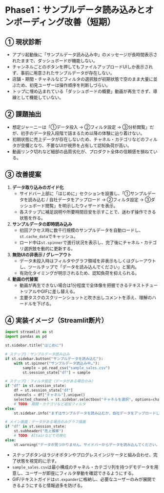 # Phase1：サンプルデータ読み込みとオンボーディング改善（短期）

## ① 現状診断
- アプリ起動後に「サンプルデータ読み込み中」のメッセージが長時間表示されたままで、ダッシュボードが機能しない。
- チャンネルごとのボタンを押してもファイルアップロードUIしか表示されず、事前に用意されたサンプルデータが存在しない。
- 店舗・期間・チャネルなどフィルタの選択肢が初期状態で空のまま大量に並ぶため、初見ユーザーは操作順序を判断しづらい。
- トップに埋め込まれている「ダッシュボードの概要」動画が再生できず、導線として機能していない。

## ② 課題抽出
- 想定ジャーニーは「①データ投入 → ②フィルタ設定 → ③分析閲覧」だが、初手のデータ投入段階で詰まるため以降の体験に辿り着けない。
- 初期状態に売上データが存在しないため、チャネル・カテゴリなどのフィルタが空欄となり、不要なUIが視界を占有して認知負荷が高い。
- 動画リンク切れなど細部の品質劣化が、プロダクト全体の信頼感を損ねている。

## ③ 改善提案
1. **データ取り込みのガイド化**
   - サイドバー上部に「はじめに」セクションを設置し、「①サンプルデータを読み込む / 自社データをアップロード → ②フィルタ設定 → ③ダッシュボード閲覧」を明示したウィザードを表示。
   - 各ステップに補足説明や所要時間目安を示すことで、迷わず操作できる状態を作る。
2. **サンプルデータの即時読み込み**
   - 初回アクセス時に数千行規模のサンプルデータを自動ロードし、`st.cache_data`でキャッシュ。
   - ロード中は`st.spinner`で進行状況を表示し、完了後にチャネル・カテゴリ選択肢を動的に更新する。
3. **無効UIの非表示 / グレーアウト**
   - データ未投入時はフィルタやグラフ領域を非表示もしくはグレーアウトし、ツールチップで「データを読み込んでください」と案内。
   - 有効化タイミングが明示されるため、認知負荷を抑えられる。
4. **動画の代替案**
   - 動画が再生できない場合は1分程度で全体像を把握できるテキストチュートリアルやGIFに差し替える。
   - 主要タスクのスクリーンショットと吹き出しコメントを添え、理解のハードルを下げる。

## ④ 実装イメージ（Streamlit断片）
```python
import streamlit as st
import pandas as pd

st.sidebar.title("はじめに")

# ステップ1：サンプルデータ読み込み
if st.sidebar.button("サンプルデータを読み込む"):
    with st.spinner("サンプルデータ読込み中…"):
        sample = pd.read_csv("sample_sales.csv")
        st.session_state["df"] = sample

# ステップ2：フィルタ設定（データがある場合のみ）
if "df" in st.session_state:
    df = st.session_state["df"]
    channels = df["チャネル"].unique()
    selected_channel = st.sidebar.selectbox("チャネルを選択", options=channels)
    # TODO: 期間・カテゴリなど追加フィルタ
else:
    st.sidebar.info("まずはサンプルデータを読み込むか、自社データをアップロードしてください。")

# メイン画面：データがある場合のみグラフ描画
if "df" in st.session_state:
    st.subheader("売上推移")
    # TODO: Altairなどで可視化
else:
    st.warning("データが見つかりません。サイドバーからデータを読み込んでください。")
```

- ステップボタンはラジオボタンやプログレスインジケータと組み合わせ、完了状態を視覚的に示す。
- `sample_sales.csv`は最小構成のチャネル・カテゴリ列を持つデモデータを用意し、ユーザーが即座にフィルタ挙動を確認できるようにする。
- GIF/テキストガイドは`st.expander`に格納し、必要なユーザーのみが展開できるようにすると情報過多を防げる。
